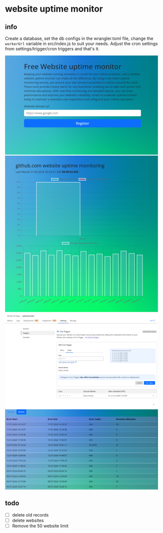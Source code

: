 # website uptime monitor

## info
Create a database, set the db configs in the wrangler.toml file, 
change the `workerUrl` variable in src/index.js to suit your needs. 
Adjust the cron settings from settings/trigger/cron triggers and that's it.

![ss01](imgs/ss01.png "SS 01")
![ss02](imgs/ss02.png "SS 02")
![ss03](imgs/ss03.png "SS 03")
![ss04](imgs/ss04.png "SS 04")


## todo

- [ ] delete old records
- [ ] delete websites
- [ ] Remove the 50 website limit
